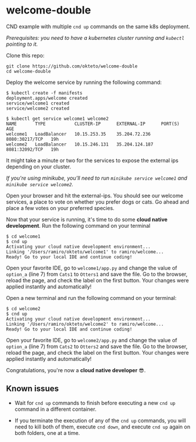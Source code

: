 # welcome-double

CND example with multiple `cnd up` commands on the same k8s deployment.

*Prerequisites: you need to have a kubernetes cluster running and `kubectl` pointing to it.*

Clone this repo:

```console
git clone https://github.com/okteto/welcome-double
cd welcome-double
```

Deploy the welcome service by running the following command:
```console
$ kubectl create -f manifests 
deployment.apps/welcome created
service/welcome1 created
service/welcome2 created

$ kubectl get service welcome1 welcome2
NAME       TYPE           CLUSTER-IP      EXTERNAL-IP      PORT(S)          AGE
welcome1   LoadBalancer   10.15.253.35    35.204.72.236    8080:30217/TCP   19h
welcome2   LoadBalancer   10.15.246.131   35.204.124.187   8081:32092/TCP   19h
```
It might take a minute or two for the services to expose the external ips depending on your cluster.

*If you're using minikube, you'll need to run `minikube service welcome1` and `minikube service welcome2`.*

Open your browser and hit the external-ips. You should see our welcome services, a place to vote on whether you prefer dogs or cats. Go ahead and place a few votes on your preferred species. 

Now that your service is running, it's time to do some **cloud native development**. Run the following command on your terminal

```console
$ cd welcome1
$ cnd up
Activating your cloud native development environment...
Linking '/Users/ramiro/okteto/welcome1' to ramiro/welcome...
Ready! Go to your local IDE and continue coding!
```

Open your favorite IDE, go to `welcome1/app.py` and change the value of  `option_a` (line 7) from `Cats1` to `Otters1` and save the file. Go to the browser, reload the page, and check the label on the first button. Your changes were applied instantly and automatically!

Open a new terminal and run the following command on your terminal:

```console
$ cd welcome2
$ cnd up
Activating your cloud native development environment...
Linking '/Users/ramiro/okteto/welcome2' to ramiro/welcome...
Ready! Go to your local IDE and continue coding!
```

Open your favorite IDE, go to `welcome2/app.py` and change the value of  `option_a` (line 7) from `Cats2` to `Otters2` and save the file. Go to the browser, reload the page, and check the label on the first button. Your changes were applied instantly and automatically!

Congratulations, you're now a **cloud native developer** 😎.

## Known issues

- Wait for `cnd up` commands to finish before executing a new `cnd up` command in a different container.

- If you terminate the execution of any of the `cnd up` commands, you will need to kill both of them, execute `cnd down`, and execute `cnd up` again on both folders, one at a time.


